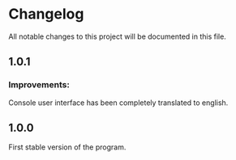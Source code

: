 # Changelog

All notable changes to this project will be documented in this file.

## 1.0.1

### Improvements:

Console user interface has been completely translated to english.

## 1.0.0

First stable version of the program.
